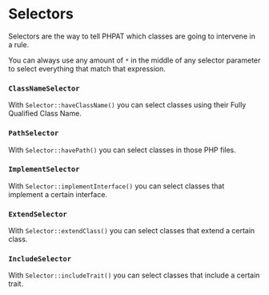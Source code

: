 # Selectors

Selectors are the way to tell PHPAT which classes are going to intervene in a rule.

You can always use any amount of `*` in the middle of any selector parameter to select everything that match that expression.

### `ClassNameSelector`
With `Selector::haveClassName()` you can select classes using their Fully Qualified Class Name.

### `PathSelector`
With `Selector::havePath()` you can select classes in those PHP files.

### `ImplementSelector`
With `Selector::implementInterface()` you can select classes that implement a certain interface.

### `ExtendSelector`
With `Selector::extendClass()` you can select classes that extend a certain class.

### `IncludeSelector`
With `Selector::includeTrait()` you can select classes that include a certain trait.
